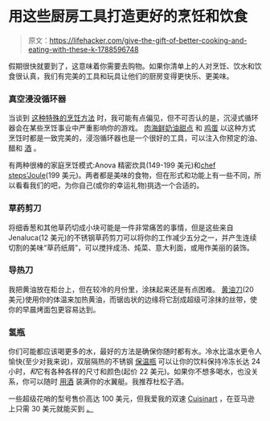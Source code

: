 # 用这些厨房工具打造更好的烹饪和饮食

> 原文：<https://lifehacker.com/give-the-gift-of-better-cooking-and-eating-with-these-k-1788596748>

假期很快就要到了，这意味着你需要去购物。如果你清单上的人对烹饪、饮水和饮食很认真，我们有完美的工具和玩具让他们的厨房变得更快乐、更美味。



### 真空浸没循环器

当谈到 [这种特殊的烹饪方法](http://lifehacker.com/tag/will-it-sous-vide) 时，我可能有点偏见，但不可否认的是，沉浸式循环器会在某些烹饪事业中严重影响你的游戏。 [肉](http://skillet.lifehacker.com/will-it-sous-vide-totally-tasty-beef-tongue-1787509667)[海鲜](http://skillet.lifehacker.com/will-it-sous-vide-wonderful-squid-1786972004)[奶油甜点](http://skillet.lifehacker.com/will-it-sous-vide-creamy-cheesecake-edition-1786079579) 和 [鸡蛋](http://skillet.lifehacker.com/will-it-sous-vide-the-great-scrambled-egg-scale-up-1786684634) 以这种方式烹饪时都是一致完美的，浸泡循环器也是一个很好的工具，可以注入你预定的油、醋和 [酒](http://skillet.lifehacker.com/will-it-sous-vide-boozy-pumpkin-pie-1787243821) 。

有两种很棒的家庭烹饪模式:Anova 精密炊具(149-199 美元)和[chef steps’Joule](https://www.chefsteps.com/joule?gclid=CIzhrNubkNACFZBefgodgNUNCw)(199 美元)。两者都是美味的食物，但在形式和功能上有一些不同，所以看看我们的吧，为你自己(或你的幸运礼物)挑选一个合适的。

### 草药剪刀

将细香葱和其他草药切成小块可能是一件非常痛苦的事情，但是这些来自 Jenaluca(12 美元)的不锈钢草药剪刀可以将你的工作减少五分之一，并产生连续切割的美味“草药纸屑”，可以搅拌成汤、炖菜、意大利面，或用作美丽的装饰。

### 导热刀

我把黄油放在柜台上，但在较冷的月份里，涂抹起来还是有点困难。 [黄油刀](https://www.amazon.com/Spread-That-Serrated-Warming-Butter/dp/B00W7PJSGI?asc_campaign=InlineText&asc_refurl=https://lifehacker.com/give-the-gift-of-better-cooking-and-eating-with-these-k-1788596748&asc_source=&tag=kinjalifehackerlink-20)(20 美元)使用你的体温来加热黄油，而锯齿状的边缘将它刮成超级可涂抹的丝带，使你的早晨烤面包更容易达到。

### 氢瓶

你们可能都应该喝更多的水，最好的方法是确保你随时都有水。冷水比温水更令人愉快(至少对我来说)，双层隔热的不锈钢 [保温瓶](https://www.hydroflask.com/?gclid=CNfTmMSrkNACFUxsfgod02YDng) 可以让你的饮料保持冷冻长达 24 小时，*和*它有各种各样的尺寸和颜色(起价 22 美元)。如果你不想多喝水，也没关系，你可以随时 [用酒](http://skillet.lifehacker.com/the-best-cans-flasks-and-canteens-for-enjoying-your-b-1783704196) 装满你的水翼艇。我推荐杜松子酒。

一些超级花哨的型号售价高达 100 美元，但我爱我的双速 [Cuisinart](https://www.cuisinart.com/products/hand_blenders/) ，在亚马逊 上只需 30 美元就能买到 [。](https://www.amazon.com/Cuisinart-CSB-75-2-Speed-Immersion-Blender/dp/B00ARQVLX2?asc_campaign=InlineText&asc_refurl=https://lifehacker.com/give-the-gift-of-better-cooking-and-eating-with-these-k-1788596748&asc_source=&camp=211189&creative=9325&ie=UTF8&link_code=ur2&rawdata=%25255Br%25257Chttps%25253A%25252F%25252Fwww.google.com%25252F%25255Bt%25257Clink%25255Bp%25257C1782522838%25255Ba%25257CB00ARQVLX2%25255Bau%25257C5876237249235788664%25255Bb%25257Clifehacker&tag=kinjalifehackerlink-20)